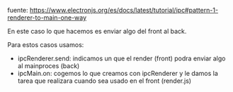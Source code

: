 fuente: https://www.electronjs.org/es/docs/latest/tutorial/ipc#pattern-1-renderer-to-main-one-way

En este caso lo que hacemos es enviar algo del front al back.

Para estos casos usamos:

- ipcRenderer.send: indicamos un que el render (front) podra enviar algo al mainproces (back)
- ipcMain.on: cogemos lo que creamos con ipcRenderer y le damos la tarea que realizara cuando sea usado en el front (render.js)
